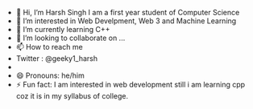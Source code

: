 - 👋 Hi, I’m Harsh Singh I am a first year student of Computer Science 
- 👀 I’m interested in Web Develpment, Web 3 and Machine Learning
- 🌱 I’m currently learning C++
- 💞️ I’m looking to collaborate on ...
- 📫 How to reach me
- Twitter : @geeky1_harsh
- 
- 😄 Pronouns: he/him
- ⚡ Fun fact: I am interested in web development still i am learning cpp coz it is in my syllabus of college.

<!---
justharsh11/justharsh11 is a ✨ special ✨ repository because its `README.md` (this file) appears on your GitHub profile.
You can click the Preview link to take a look at your changes.
--->
